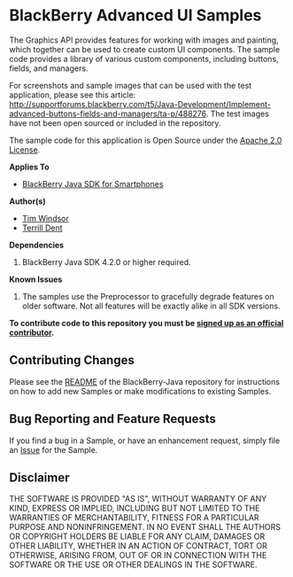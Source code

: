 # BlackBerry Advanced UI Samples

The Graphics API provides features for working with images and painting, which together can be used to create custom UI components. The sample code provides a library of various custom components, including buttons, fields, and managers.

For screenshots and sample images that can be used with the test application, please see this article: http://supportforums.blackberry.com/t5/Java-Development/Implement-advanced-buttons-fields-and-managers/ta-p/488276. The test images have not been open sourced or included in the repository.


The sample code for this application is Open Source under the [Apache 2.0 License](http://www.apache.org/licenses/LICENSE-2.0.html).

**Applies To**

* [BlackBerry Java SDK for Smartphones](http://us.blackberry.com/developers/javaappdev/)


**Author(s)** 

* [Tim Windsor](https://github.com/timwindsor)
* [Terrill Dent](https://github.com/terrilldent)


**Dependencies**

1. BlackBerry Java SDK 4.2.0 or higher required.


**Known Issues**

1. The samples use the Preprocessor to gracefully degrade features on older software. Not all features will be exactly alike in all SDK versions. 


**To contribute code to this repository you must be [signed up as an official contributor](http://blackberry.github.com/howToContribute.html).**


## Contributing Changes

Please see the [README](https://github.com/blackberry/Samples-For-Java) of the BlackBerry-Java repository for instructions on how to add new Samples or make modifications to existing Samples.


## Bug Reporting and Feature Requests

If you find a bug in a Sample, or have an enhancement request, simply file an [Issue](https://github.com/blackberry/Samples-For-Java/issues) for the Sample.


## Disclaimer

THE SOFTWARE IS PROVIDED "AS IS", WITHOUT WARRANTY OF ANY KIND, EXPRESS OR IMPLIED, INCLUDING BUT NOT LIMITED TO THE WARRANTIES OF MERCHANTABILITY, FITNESS FOR A PARTICULAR PURPOSE AND NONINFRINGEMENT. IN NO EVENT SHALL THE AUTHORS OR COPYRIGHT HOLDERS BE LIABLE FOR ANY CLAIM, DAMAGES OR OTHER LIABILITY, WHETHER IN AN ACTION OF CONTRACT, TORT OR OTHERWISE, ARISING FROM, OUT OF OR IN CONNECTION WITH THE SOFTWARE OR THE USE OR OTHER DEALINGS IN THE SOFTWARE.